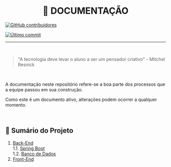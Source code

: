<div style="display: inline_block">
    <h1 align="CENTER"> 📝 DOCUMENTAÇÃO </h1>
 

     
[![GitHub contribuidores](https://img.shields.io/github/contributors/RenToGen/Documentacao?color=black&style=plastic)](https://github.com/RenToGen/Documentacao/graphs/contributors)



[![Último commit](https://img.shields.io/github/last-commit/RenToGen/Documentacao?color=black)](https://github.com/RenToGen/Documentacao)


<hr size="3">

<br>

> "A tecnologia deve levar o aluno a ser um pensador criativo" - Mitchel Resnick

<br>

A documentação neste repositório refere-se a boa parte dos processos que a equipe passou em sua construção.

Como este é um documento ativo, alterações podem ocorrer a qualquer momento.

<br>

<a name="summary"></a>

## 📖 Sumário do Projeto

1. [Back-End](https://github.com/RenToGen/Back-End)<br>
    1.1. [Spring Boot](https://github.com/RenToGen/Back-End/tree/main/spring)<br>
    1.2. [Banco de Dados](https://github.com/RenToGen/Back-End/tree/main/bancoDeDados)
2. [Front-End](https://github.com/RenToGen/Front-End)
